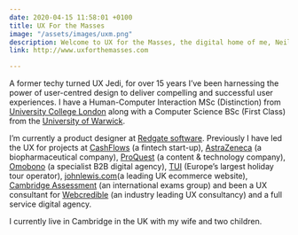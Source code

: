 ```yaml
---
date: 2020-04-15 11:58:01 +0100
title: UX For the Masses
image: "/assets/images/uxm.png"
description: Welcome to UX for the Masses, the digital home of me, Neil Turner.
link: http://www.uxforthemasses.com

---
```

A former techy turned UX Jedi, for over 15 years I’ve been harnessing the power of user-centred design to deliver compelling and successful user experiences. I have a Human-Computer Interaction MSc (Distinction) from [University College London](https://www.ucl.ac.uk/) along with a Computer Science BSc (First Class) from the [University of Warwick](https://warwick.ac.uk/).

I’m currently a product designer at [Redgate software](https://www.red-gate.com/). Previously I have led the UX for projects at [CashFlows](https://www.cashflows.com/) (a fintech start-up), [AstraZeneca](https://www.astrazeneca.com/) (a biopharmaceutical company), [ProQuest](http://www.proquest.com/) (a content & technology company), [Omobono](http://www.omobono.com/) (a specialist B2B digital agency), [TUI](http://www.tuitravelplc.com/) (Europe’s largest holiday tour operator), [johnlewis.com](http://www.johnlewis.com/)(a leading UK ecommerce website), [Cambridge Assessment](http://www.cambridgeassessment.org.uk/) (an international exams group) and been a UX consultant for [Webcredible](http://www.webcredible.co.uk/) (an industry leading UX consultancy) and a full service digital agency.

I currently live in Cambridge in the UK with my wife and two children.